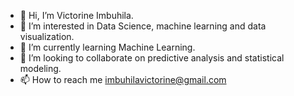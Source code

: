 - 👋 Hi, I’m Victorine Imbuhila.
- 👀 I’m interested in Data Science, machine learning and data visualization.
- 🌱 I’m currently learning Machine Learning.
- 💞️ I’m looking to collaborate on predictive analysis and statistical modeling.
- 📫 How to reach me imbuhilavictorine@gmail.com 

<!---
Torine6/Torine6 is a ✨ special ✨ repository because its `README.md` (this file) appears on your GitHub profile.
You can click the Preview link to take a look at your changes.
--->

